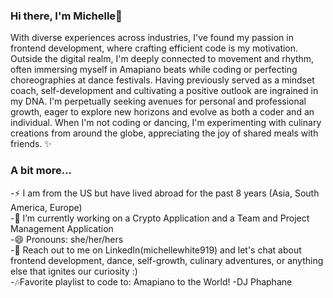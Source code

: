<h3>Hi there, I'm Michelle👋</h3>

With diverse experiences across industries, I've found my passion in frontend development, where crafting efficient code is my motivation. Outside the digital realm, I'm deeply connected to movement and rhythm, often immersing myself in Amapiano beats while coding or perfecting choreographies at dance festivals. Having previously served as a mindset coach, self-development and cultivating a positive outlook are ingrained in my DNA. I'm perpetually seeking avenues for personal and professional growth, eager to explore new horizons and evolve as both a coder and an individual. When I'm not coding or dancing, I'm experimenting with culinary creations from around the globe, appreciating the joy of shared meals with friends. ✨ 

<h3>A bit more...</h3>
-⚡ I am from the US but have lived abroad for the past 8 years (Asia, South America, Europe) <br>
-🔭 I’m currently working on a Crypto Application and a Team and Project Management Application<br>
-😄 Pronouns: she/her/hers <br>
-💬 Reach out to me on LinkedIn(michellewhite919) and let's chat about frontend development, dance, self-growth, culinary adventures, or anything else that ignites our curiosity :) <br>
-🎶Favorite playlist to code to: Amapiano to the World! -DJ Phaphane

